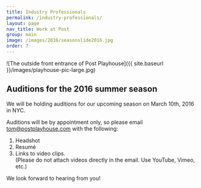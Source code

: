 ```yaml
---
title: Industry Professionals
permalink: /industry-professionals/
layout: page
nav_title: Work at Post
group: main
image: /images/2016/seasonslide2016.jpg
order: 7
---
```


![The outside front entrance of Post Playhouse]({{ site.baseurl }}/images/playhouse-pic-large.jpg)

## Auditions for the 2016 summer season

We will be holding auditions for our upcoming season on March 10th, 2016 in NYC.

Auditions will be by appointment only, so please email [tom@postplayhouse.com](mailto:tom@postplayhouse.com) with the following:

1. Headshot
2. Resum&eacute;
3. Links to video clips.  
   (Please do not attach videos directly in the email. Use YouTube, Vimeo, etc.)

We look forward to hearing from you!
